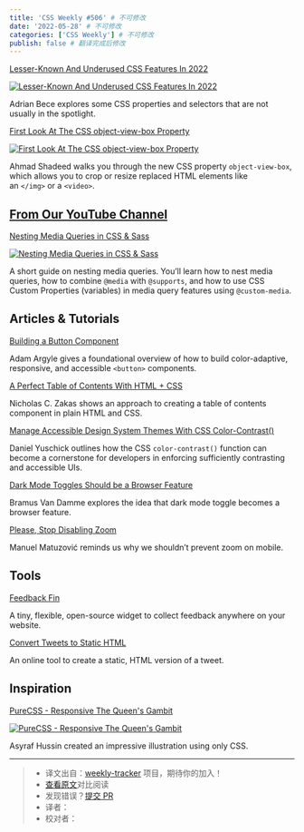 ```yaml
---
title: 'CSS Weekly #506' # 不可修改
date: '2022-05-28' # 不可修改
categories: ['CSS Weekly'] # 不可修改
publish: false # 翻译完成后修改
---
```


[Lesser-Known And Underused CSS Features In 2022](https://www.smashingmagazine.com/2022/05/lesser-known-underused-css-features-2022/?utm_source=CSS-Weekly&utm_campaign=Issue-506&utm_medium=web)

[![Lesser-Known And Underused CSS Features In 2022](https://css-weekly.com/wp-content/uploads/2022/05/lesser-known-underused-css-features-2022.jpg)](https://www.smashingmagazine.com/2022/05/lesser-known-underused-css-features-2022/?utm_source=CSS-Weekly&utm_campaign=Issue-506&utm_medium=web)

<!--以上是预览信息，图片一张或限制百字左右，前者优先，全文请使用二级及以下标题-->
<!-- more -->

Adrian Bece explores some CSS properties and selectors that are not usually in the spotlight.

[First Look At The CSS object-view-box Property](https://ishadeed.com/article/css-object-view-box/?utm_source=CSS-Weekly&utm_campaign=Issue-506&utm_medium=web)

[![First Look At The CSS object-view-box Property](https://css-weekly.com/wp-content/uploads/2022/05/css-object-view-box.jpg)](https://ishadeed.com/article/css-object-view-box/?utm_source=CSS-Weekly&utm_campaign=Issue-506&utm_medium=web)

Ahmad Shadeed walks you through the new CSS property `object-view-box`, which allows you to crop or resize replaced HTML elements like an `</img>` or a `<video>`.

## [From Our YouTube Channel](https://www.youtube.com/c/CSSWeekly)

[Nesting Media Queries in CSS & Sass](https://youtu.be/_O1tHiFthsY?utm_source=CSS-Weekly&utm_campaign=Issue-506&utm_medium=web)

[![Nesting Media Queries in CSS & Sass](https://css-weekly.com/wp-content/uploads/2022/05/css-custom-media1.jpg)](https://youtu.be/_O1tHiFthsY?utm_source=CSS-Weekly&utm_campaign=Issue-506&utm_medium=web)

A short guide on nesting media queries. You’ll learn how to nest media queries, how to combine `@media` with `@supports`, and how to use CSS Custom Properties (variables) in media query features using `@custom-media`.

## Articles & Tutorials

[Building a Button Component](https://web.dev/building-a-button-component/?utm_source=CSS-Weekly&utm_campaign=Issue-506&utm_medium=web)

Adam Argyle gives a foundational overview of how to build color-adaptive, responsive, and accessible `<button>` components.

[A Perfect Table of Contents With HTML + CSS](https://css-tricks.com/a-perfect-table-of-contents-with-html-css/?utm_source=CSS-Weekly&utm_campaign=Issue-506&utm_medium=web)

Nicholas C. Zakas shows an approach to creating a table of contents component in plain HTML and CSS.

[Manage Accessible Design System Themes With CSS Color-Contrast()](https://www.smashingmagazine.com/2022/05/accessible-design-system-themes-css-color-contrast/?utm_source=CSS-Weekly&utm_campaign=Issue-506&utm_medium=web)

Daniel Yuschick outlines how the CSS `color-contrast()` function can become a cornerstone for developers in enforcing sufficiently contrasting and accessible UIs.

[Dark Mode Toggles Should be a Browser Feature](https://www.bram.us/2022/05/25/dark-mode-toggles-should-be-a-browser-feature/?utm_source=CSS-Weekly&utm_campaign=Issue-506&utm_medium=web)

Bramus Van Damme explores the idea that dark mode toggle becomes a browser feature.

[Please, Stop Disabling Zoom](https://www.matuzo.at/blog/2022/please-stop-disabling-zoom/?utm_source=CSS-Weekly&utm_campaign=Issue-506&utm_medium=web)

Manuel Matuzović reminds us why we shouldn’t prevent zoom on mobile.

## Tools

[Feedback Fin](https://www.feedbackfin.com/?utm_source=CSS-Weekly&utm_campaign=Issue-506&utm_medium=web)

A tiny, flexible, open-source widget to collect feedback anywhere on your website.

[Convert Tweets to Static HTML](https://www.tweetic.io/?utm_source=CSS-Weekly&utm_campaign=Issue-506&utm_medium=web)

An online tool to create a static, HTML version of a tweet.

## Inspiration

[PureCSS - Responsive The Queen's Gambit](https://codepen.io/AsyrafHussin/pen/YzeZKJZ?utm_source=CSS-Weekly&utm_campaign=Issue-506&utm_medium=web)

[![PureCSS - Responsive The Queen's Gambit](https://css-weekly.com/wp-content/uploads/2022/05/purecss-responsive-the-queens-gambit.png)](https://codepen.io/AsyrafHussin/pen/YzeZKJZ?utm_source=CSS-Weekly&utm_campaign=Issue-506&utm_medium=web)

Asyraf Hussin created an impressive illustration using only CSS.

---
> * 译文出自：[weekly-tracker](https://github.com/FEDarling/weekly-tracker) 项目，期待你的加入！
> * [查看原文](https://css-weekly.com/issue-506/)对比阅读
> * 发现错误？[提交 PR](https://github.com/FEDarling/weekly-tracker/blob/main/weeklys/css_weekly/506)
> * 译者：
> * 校对者：
